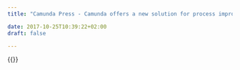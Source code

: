 ```yaml
---
title: "Camunda Press - Camunda offers a new solution for process improvement | Camunda BPM"

date: 2017-10-25T10:39:22+02:00
draft: false

---
```

{{<press-single
title="Camunda offers a new solution for process improvement"
text="The Berlin based software company Camunda launched a new tool for process improvement. <br><br>Cawemo (www.cawemo.com) is a SaaS product for the collaborative design of process models. It supports the ISO-standard BPMN and focuses on usability, while also creating an optimal environment for teams to collaborate. <br><br>Jakob Freund, CEO of Camunda says “tools like Trello and Slack have started a new era of enterprise-apps. Now it’s our turn to introduce business process apps into this space. Whoever carries out a process, knows best how to improve it and with Cawemo everyone will have the chance to improve their own processes. The age of centralized process organization is a thing of the past.”<br><br>This vision also becomes clearer when looking at Cawemos’ price model: Teams with up to three members are free of charge. A charge of only 12 USD per user per month is due with the addition of the fourth user. In comparison to similar tools on the market, this price point is very affordable.<br> <br>“Our price model makes it even possible for smaller teams with little to no budget to design, communicate and improve their own processes” says Freund. Camunda wants to allow every project manager or team lead to use Cawemo without having to worry about time-consuming approval and purchasing processes.<br><br>Cawemo advertises the following features:<br>•	Designing process models in the cloud, providing unlimited accessibility, <br>•	Collaboration of team-members in real time and with the ability to edit and comment on process models, <br>•	Improve real life processes and workflows within the whole company by sharing the models easily and embedding them in knowledge management tools like Confluence. As soon as a model is edited in Cawemo, all shared and embedded versions of it are updated automatically. <br><br>About Camunda: <br>Camunda is a Berlin based software company specialized in BPM (Business Process Management). The company's core product, Camunda BPM is an open source platform for the automation of business processes. Some of Camunda’s customers include Deutsche Bahn, Lufthansa Technik and Zalando. In 2016 Camunda’s revenue grew 82% and Camunda currently employs 70 people in their headquarters in Berlin and offices in San Francisco and Denver, USA. <br><br>About Trello: <br>Trello is a web-based project management software operated by the Australian company Atlassian.<br><br>About Slack: <br>Slack is a web-based instant-messaging app for the communication within teams created by the us-american company Slack Technologies. <br><br>About Confluence:<br>Confluence is a commercial Wiki-Software developed by the Australian company Atlassian. <br>"
date="2017-05-02">}}